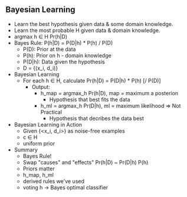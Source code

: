 ## Bayesian Learning
- Learn the best hypothesis given data & some domain knowledge.
- Learn the most probable H given data & domain knowledge.
- argmax h ∈ H Pr(h|D)
- Bayes Rule: P(h|D) = P(D|h) * P(h) / P(D)
  - P(D): Prior at the data
  - P(h): Prior on h - domain knowledge
  - P(D|h): Data given the hypothesis
  - D = {(x_i, d_i)}
- Bayesian Learning
  - For each h ∈ H, calculate Pr(h|D) = P(D|h) * P(h) [/ P(D)]
    - Output: 
      - h_map = argmax_h Pr(h|D), map = maximum a posterion 
        - Hypothesis that best fits the data
      - h_ml = argmax_h Pr(D|h), ml = maximum likelihood => Not Practical
        - Hypothesis that decribes the data best
- Bayesian Learning in Action
  - Given {<x_i, d_i>} as noise-free examples
  - c ∈ H
  - uniform prior
- Summary
  - Bayes Rule! 
  - Swap "causes" and "effects" Pr(h|D) ~ Pr(D|h) P(h)
  - Priors matter
  - h_map, h_ml
  - derived rules we've used
  - voting h -> Bayes optimal classifier 
